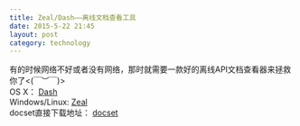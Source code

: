 ```yaml
---
title: Zeal/Dash——离线文档查看工具  
date: 2015-5-22 21:45
layout: post
category: technology
---  
```

有的时候网络不好或者没有网络，那时就需要一款好的离线API文档查看器来拯救你了<(￣︶￣)>  
OS X： [Dash](https://kapeli.com/dash "Dash")  
Windows/Linux: [Zeal](http://zealdocs.org/ "Zeal")  
docset直接下载地址： [docset](https://kapeli.com/docset_links "docset")